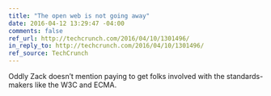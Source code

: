 ```yaml
---
title: "The open web is not going away"
date: 2016-04-12 13:29:47 -04:00
comments: false
ref_url: http://techcrunch.com/2016/04/10/1301496/
in_reply_to: http://techcrunch.com/2016/04/10/1301496/
ref_source: TechCrunch
---
```


Oddly Zack doesn’t mention paying to get folks involved with the standards-makers like the W3C and ECMA.